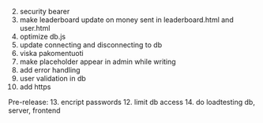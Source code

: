 2. security bearer
4. make leaderboard update on money sent in leaderboard.html and user.html
6. optimize db.js
7. update connecting and disconnecting to db
9. viska pakomentuoti
11. make placeholder appear in admin while writing
12. add error handling
13. user validation in db
15. add https


Pre-release:
13. encript passwords
12. limit db access
14. do loadtesting db, server, frontend

